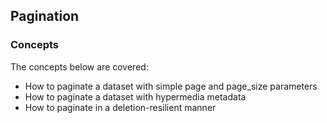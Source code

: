 ## Pagination

### Concepts
The concepts below are covered:
- How to paginate a dataset with simple page and page_size parameters
- How to paginate a dataset with hypermedia metadata
- How to paginate in a deletion-resilient manner                         
